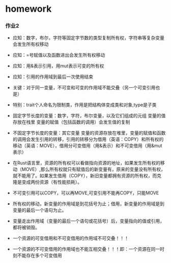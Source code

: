 # homework

### 作业2
- 应知：数字，布尔，字符等固定字节数的类型复制所有权，字符串等复杂变量会发生所有权移动 
- 应知：=号赋值以及函数进出会发生所有权移动
- 应知：用&表示引用，用mut表示可变的所有权
- 应知：引用的作用域到最后一次使用结束
- 关键：对于同一变量，不可变和可变的作用域不能交叠（另一个可变引用也是）
- 特别：trait个人命名为限制类，作用是把结构体变成类和对象,type是子类


- 固定字节长度的变量：数字，字符，布尔变量，以及它们组成的元组  变量的值存放在栈里  变量的赋值（包括函数的调用）会发生值的复制
- 不固定字节长度的变量：其它变量 变量的资源存放在堆里，变量的赋值和函数的调用会发生引用的转移，引用的转移分为借用（英语：COPY）和所有权的移动（英语：MOVE），借用分可变借用（用&表示）和不可变借用（用&mut表示）

- 在Rust语言里，资源的所有权可以看做指向资源的地址，如果发生所有权的移动（MOVE）,那么所有权就只有赋值后的新变量有，原来的变量没有所有权，就不能用了。如果发生借用（COPY），新旧变量都拥有资源的所有权，而克隆是变成两份资源（有性能损耗）。

- 不可变引用可以COPY，可以再MOVE,可变引用不能再COPY，只能MOVE

- 所有权的移动，新变量的作用域是到花括号为止；借用，新变量的作用域是到变量的最后一个语句为止。
- 变量走出作用域（变量的最后一个语句或花括号）后，变量指向的值或引用，都将被销毁。
- 一个资源的可变借用和不可变借用的作用域不可交叠！！！
- 一个资源的不可变借用的作用域也不能互相交叠！！！即：一个资源在同一时刻不能存在多个可变借用
